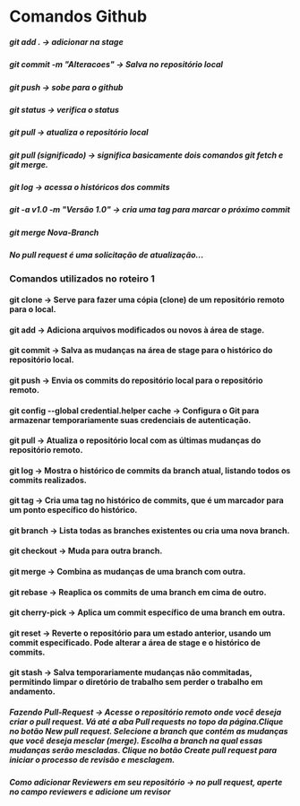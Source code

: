# Comandos Github

##### git add . -> adicionar na stage
##### git commit -m "Alteracoes" -> Salva no repositório local
##### git push -> sobe para o github
##### git status -> verifica o status
##### git pull -> atualiza o repositório local
##### git pull (significado) -> significa basicamente dois comandos git fetch e git merge.
##### git log -> acessa o históricos dos commits
##### git -a v1.0 -m "Versão 1.0" -> cria uma tag para marcar o próximo commit

##### git merge Nova-Branch 

##### No pull request é uma solicitação de atualização...

### Comandos utilizados no roteiro 1
#### git clone -> Serve para fazer uma cópia (clone) de um repositório remoto para o local.
#### git add -> Adiciona arquivos modificados ou novos à área de stage.
#### git commit -> Salva as mudanças na área de stage para o histórico do repositório local.
#### git push -> Envia os commits do repositório local para o repositório remoto.
#### git config --global credential.helper cache -> Configura o Git para armazenar temporariamente suas credenciais de autenticação.
#### git pull -> Atualiza o repositório local com as últimas mudanças do repositório remoto.
#### git log -> Mostra o histórico de commits da branch atual, listando todos os commits realizados.
#### git tag -> Cria uma tag no histórico de commits, que é um marcador para um ponto específico do histórico.
#### git branch -> Lista todas as branches existentes ou cria uma nova branch.
#### git checkout -> Muda para outra branch.
#### git merge -> Combina as mudanças de uma branch com outra.
#### git rebase -> Reaplica os commits de uma branch em cima de outro.
#### git cherry-pick -> Aplica um commit específico de uma branch em outra.
#### git reset -> Reverte o repositório para um estado anterior, usando um commit especificado. Pode alterar a área de stage e o histórico de commits.
#### git stash -> Salva temporariamente mudanças não commitadas, permitindo limpar o diretório de trabalho sem perder o trabalho em andamento.
##### Fazendo Pull-Request -> Acesse o repositório remoto onde você deseja criar o pull request. Vá até a aba Pull requests no topo da página.Clique no botão New pull request. Selecione a branch que contém as mudanças que você deseja mesclar (merge). Escolha a branch na qual essas mudanças serão mescladas. Clique no botão Create pull request para iniciar o processo de revisão e mesclagem.
##### Como adicionar Reviewers em seu repositório -> no pull request, aperte no campo reviewers e adicione um revisor